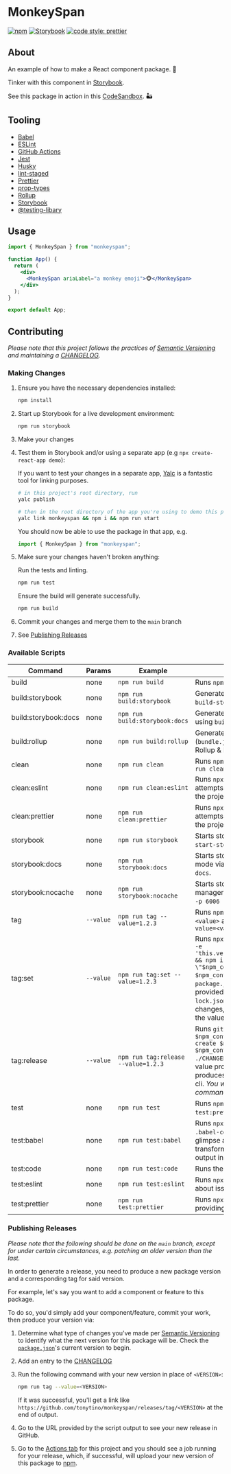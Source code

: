 # MonkeySpan

[![npm](https://img.shields.io/npm/v/monkeyspan/latest.svg)](https://www.npmjs.com/package/monkeyspan)
[![Storybook](https://cdn.jsdelivr.net/gh/storybookjs/brand@master/badge/badge-storybook.svg)](https://monkeyspan.netlify.app/)
[![code style: prettier](https://img.shields.io/badge/code_style-prettier-ff69b4.svg)](https://github.com/prettier/prettier)

## About

An example of how to make a React component package. 🐒

Tinker with this component in [Storybook].

See this package in action in this [CodeSandbox](https://codesandbox.io/s/nervous-frost-r0qcp?file=/src/App.js). 🏜

## Tooling

- [Babel](https://babeljs.io/)
- [ESLint](https://eslint.org/)
- [GitHub Actions](https://github.com/features/actions)
- [Jest](https://jestjs.io/)
- [Husky](https://github.com/typicode/husky)
- [lint-staged](https://github.com/okonet/lint-staged)
- [Prettier](https://prettier.io/)
- [prop-types](https://www.npmjs.com/package/prop-types)
- [Rollup](https://rollupjs.org/guide/en/)
- [Storybook](https://storybook.js.org/)
- [@testing-libary](https://testing-library.com/)

## Usage

```jsx
import { MonkeySpan } from "monkeyspan";

function App() {
  return (
    <div>
      <MonkeySpan ariaLabel="a monkey emoji">🐵</MonkeySpan>
    </div>
  );
}

export default App;
```

## Contributing

_Please note that this project follows the practices of [Semantic Versioning] and maintaining a [CHANGELOG]._

### Making Changes

1. Ensure you have the necessary dependencies installed:

   ```bash
   npm install
   ```

2. Start up Storybook for a live development environment:

   ```bash
   npm run storybook
   ```

3. Make your changes

4. Test them in Storybook and/or using a separate app (e.g `npx create-react-app demo`):

   If you want to test your changes in a separate app, [Yalc](https://github.com/wclr/yalc) is a fantastic tool for linking purposes.

   ```bash
   # in this project's root directory, run
   yalc publish

   # then in the root directory of the app you're using to demo this package, run:
   yalc link monkeyspan && npm i && npm run start
   ```

   You should now be able to use the package in that app, e.g.

   ```jsx
   import { MonkeySpan } from "monkeyspan";
   ```

5. Make sure your changes haven't broken anything:

   Run the tests and linting.

   ```bash
   npm run test
   ```

   Ensure the build will generate successfully.

   ```bash
   npm run build
   ```

6. Commit your changes and merge them to the `main` branch

7. See [Publishing Releases](#publishing-releases)

### Available Scripts

| Command | Params | Example | Purpose
| - | - | - | - |
| build | none | `npm run build` | Runs `npm run build:rollup` |
| build:storybook | none | `npm run build:storybook` | Generates a build for storybook using `build-storybook`. |
| build:storybook:docs | none | `npm run build:storybook:docs` | Generates a build for storybook docs using `build-storybook --docs`. |
| build:rollup | none | `npm run build:rollup` | Generates a build and source map (`bundle.js` & `bundle.js.map`) using Rollup & Babel. |
| clean | none | `npm run clean` | Runs `npm run clean:eslint` and `npm run clean:prettier` |
| clean:eslint | none | `npm run clean:eslint` | Runs `npx eslint --fix .`, which attempts to resolve all eslint issues in the project. |
| clean:prettier | none | `npm run clean:prettier` | Runs `npx prettier --write .`, which attempts to resolve all prettier issues in the project. |
| storybook | none | `npm run storybook` | Starts storybook on port 6006 via `start-storybook -p 6006`. |
| storybook:docs | none | `npm run storybook:docs` | Starts storybook on port 6006 in docs mode via `start-storybook -p 6006 --docs`. |
| storybook:nocache | none | `npm run storybook:nocache` | Starts storybook on port 6006 without manager caching via `start-storybook -p 6006 --no-manager-cache`. |
| tag | `--value` | `npm run tag --value=1.2.3` | Runs `npm run tag:set --value=<value>` and `npm run tag:release --value=<value>` |
| tag:set | `--value` | `npm run tag:set --value=1.2.3` | Runs `npx json -I -f ./package.json -e 'this.version=\"$npm_config_value\"' && npm i && git ci -am \"$npm_config_value\" && git tag $npm_config_value`, which updates the `package.json` version to the value provided, updates the `package-lock.json`, generates a commit for the changes, and tags the commit using the value provided. |
| tag:release | `--value` | `npm run tag:release --value=1.2.3` | Runs `git push origin $npm_config_value && gh release create $npm_config_value --title $npm_config_value --notes-file ./CHANGELOG.md`, which pushes the tag value provided to GitHub, then produces a release for it using the `gh` cli. _You will need the [gh cli](https://github.com/cli/cli) for this command to work._ |
| test | none | `npm run test` | Runs `npm run test:eslint` and `npm run test:prettier` and `npm run test:code` |
| test:babel | none | `npm run test:babel` | Runs `npx babel src --out-dir .babel-config-test/`, providing a glimpse at how babel's current config transforms the src code. Find the output in `.babel-config-test/`. |
| test:code | none | `npm run test:code` | Runs the test suite via `npx jest`. |
| test:eslint | none | `npm run test:eslint` | Runs `npx eslint .`, providing info about issues. |
| test:prettier | none | `npm run test:prettier` | Runs `npx prettier --check .`, providing info about issues. |

### Publishing Releases

_Please note that the following should be done on the `main` branch, except for under certain circumstances, e.g. patching an older version than the last._

In order to generate a release, you need to produce a new package version and a corresponding tag for said version.

For example, let's say you want to add a component or feature to this package.

To do so, you'd simply add your component/feature, commit your work, then produce your version via:

1. Determine what type of changes you've made per [Semantic Versioning] to identify what the next version for this package will be. Check the [`package.json`](./package.json)'s current version to begin.
2. Add an entry to the [CHANGELOG]
3. Run the following command with your new version in place of `<VERSION>`:

   ```bash
   npm run tag --value=<VERSION>
   ```

   If it was successful, you'll get a link like `https://github.com/tonytino/monkeyspan/releases/tag/<VERSION>` at the end of output.

4. Go to the URL provided by the script output to see your new release in GitHub.

5. Go to the [Actions tab](https://github.com/tonytino/monkeyspan/actions) for this project and you should see a job running for your release, which, if successful, will upload your new version of this package to [npm].

<!-- README META RESOURCES -->

[CHANGELOG]: ./CHANGELOG.md
[npm]: https://www.npmjs.com/package/monkeyspan
[Semantic Versioning]: https://semver.org
[Storybook]: https://monkeyspan.netlify.app/
